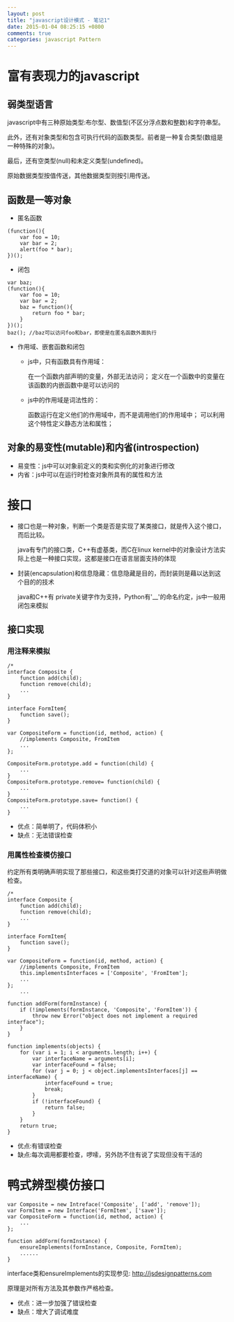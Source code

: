 ```yaml
---
layout: post
title: "javascript设计模式 - 笔记1"
date: 2015-01-04 08:25:15 +0800
comments: true
categories: javascript Pattern
---
```

# 富有表现力的javascript

## 弱类型语言

javascript中有三种原始类型:布尔型、数值型(不区分浮点数和整数)和字符串型。

此外，还有对象类型和包含可执行代码的函数类型。前者是一种复合类型(数组是一种特殊的对象)。

最后，还有空类型(null)和未定义类型(undefined)。

原始数据类型按值传送，其他数据类型则按引用传送。

## 函数是一等对象

* 匿名函数

```
(function(){
    var foo = 10;
    var bar = 2;
    alert(foo * bar);
})();
```

* 闭包

```
var baz;
(function(){
    var foo = 10;
    var bar = 2;
    baz = function(){
        return foo * bar;
    }
})();
baz(); //baz可以访问foo和bar，即使是在匿名函数外面执行
```

* 作用域、嵌套函数和闭包

    * js中，只有函数具有作用域：

        在一个函数内部声明的变量，外部无法访问；
        定义在一个函数中的变量在该函数的内嵌函数中是可以访问的

    * js中的作用域是词法性的：

        函数运行在定义他们的作用域中，而不是调用他们的作用域中；
        可以利用这个特性定义静态方法和属性；

## 对象的易变性(mutable)和内省(introspection)

* 易变性：js中可以对象前定义的类和实例化的对象进行修改
* 内省：js中可以在运行时检查对象所具有的属性和方法

# 接口

* 接口也是一种对象，判断一个类是否是实现了某类接口，就是传入这个接口，而后比较。

    java有专门的接口类，C++有虚基类，而C在linux kernel中的对象设计方法实际上也是一种接口实现，这都是接口在语言层面支持的体现

* 封装(encapsulation)和信息隐藏：信息隐藏是目的，而封装则是藉以达到这个目的的技术

    java和C++有 private关键字作为支持，Python有'__'的命名约定，js中一般用闭包来模拟

## 接口实现

### 用注释来模拟

```
/*
interface Composite {
    function add(child);
    function remove(child);
    ...
}

interface FormItem{
    function save();
}

var CompositeForm = function(id, method, action) {
    //implements Composite, FromItem
    ...
};

CompositeForm.prototype.add = function(child) {
    ...
}
CompositeForm.prototype.remove= function(child) {
    ...
}
CompositeForm.prototype.save= function() {
    ...
}

```

* 优点：简单明了，代码体积小
* 缺点：无法错误检查

### 用属性检查模仿接口

约定所有类明确声明实现了那些接口，和这些类打交道的对象可以针对这些声明做检查。

```
/*
interface Composite {
    function add(child);
    function remove(child);
    ...
}

interface FormItem{
    function save();
}

var CompositeForm = function(id, method, action) {
    //implements Composite, FromItem
    this.implementsInterfaces = ['Composite', 'FromItem'];
    ...
};
    ...

function addForm(formInstance) {
    if (!implements(formInstance, 'Composite', 'FormItem')) {
        throw new Error("object does not implement a required interface");
    }
}

function implements(objects) {
    for (var i = 1; i < arguments.length; i++) {
        var interfaceName = arguments[i];
        var interfaceFound = false;
        for (var j = 0; j < object.implementsInterfaces[j] == interfaceName) {
            interfaceFound = true;
            break;
        }
        if (!interfaceFound) {
            return false;
        }
    }
    return true;
}

```

* 优点:有错误检查
* 缺点:每次调用都要检查，啰嗦，另外防不住有说了实现但没有干活的

# 鸭式辨型模仿接口

```
var Composite = new Intreface('Composite', ['add', 'remove']);
var FormItem = new Interface('FormItem', ['save']);
var CompositeForm = function(id, method, action) {
    ...
};

function addForm(formInstance) {
    ensureImplements(formInstance, Composite, FormItem);
    ......
}

```
interface类和ensureImplements的实现参见:
http://jsdesignpatterns.com

原理是对所有方法及其参数作严格检查。

* 优点：进一步加强了错误检查
* 缺点：增大了调试难度

